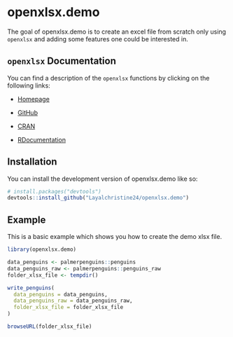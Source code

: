
<!-- README.md is generated from README.Rmd. Please edit that file -->

# openxlsx.demo

<!-- badges: start -->
<!-- badges: end -->

The goal of openxlsx.demo is to create an excel file from scratch only
using `openxlsx` and adding some features one could be interested in.

## `openxlsx` Documentation

You can find a description of the `openxlsx` functions by clicking on
the following links:

- [Homepage](https://ycphs.github.io/openxlsx/index.html)

- [GitHub](https://github.com/ycphs/openxlsx)

- [CRAN](https://cran.r-project.org/web/packages/openxlsx/openxlsx.pdf)

- [RDocumentation](https://www.rdocumentation.org/packages/openxlsx/versions/4.2.5.2)

## Installation

You can install the development version of openxlsx.demo like so:

``` r
# install.packages("devtools")
devtools::install_github("Layalchristine24/openxlsx.demo")
```

## Example

This is a basic example which shows you how to create the demo xlsx
file.

``` r
library(openxlsx.demo)

data_penguins <- palmerpenguins::penguins
data_penguins_raw <- palmerpenguins::penguins_raw
folder_xlsx_file <- tempdir()

write_penguins(
  data_penguins = data_penguins,
  data_penguins_raw = data_penguins_raw,
  folder_xlsx_file = folder_xlsx_file
)

browseURL(folder_xlsx_file)
```
